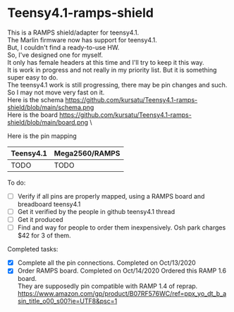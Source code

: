 # Teensy4.1-ramps-shield

This is a RAMPS shield/adapter for teensy4.1.\
The Marlin firmware now has support for teensy4.1.\
But, I couldn't find a ready-to-use HW.\
So, I've designed one for myself.\
It only has female headers at this time and I'll try to keep it this way.\
It is work in progress and not really in my priority list. But it is something super easy to do. \
The teensy4.1 work is still progressing, there may be pin changes and such.\
So I may not move very fast on it.\
Here is the schema https://github.com/kursatu/Teensy4.1-ramps-shield/blob/main/schema.png \
Here is the board https://github.com/kursatu/Teensy4.1-ramps-shield/blob/main/board.png \

Here is the pin mapping

Teensy4.1 | Mega2560/RAMPS
-|-
TODO | TODO

To do:
- [ ] Verify if all pins are properly mapped, using a RAMPS board and breadboard teensy4.1
- [ ] Get it verified by the people in github teensy4.1 thread
- [ ] Get it produced
- [ ] Find and way for people to order them inexpensively. Osh park charges $42 for 3 of them.

Completed tasks:
- [X] Complete all the pin connections. Completed on Oct/13/2020
- [X] Order RAMPS board. Completed on Oct/14/2020
Ordered this RAMP 1.6 board.\
They are supposedly pin compatible with RAMP 1.4 of reprap.\
https://www.amazon.com/gp/product/B07RF576WC/ref=ppx_yo_dt_b_asin_title_o00_s00?ie=UTF8&psc=1
